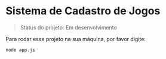 # Sistema de Cadastro de Jogos #

>  Status do projeto: Em desenvolvimento

Para rodar esse projeto na sua máquina, por favor digite:

```
node app.js
```
